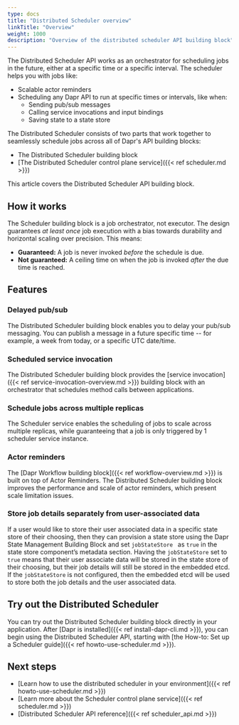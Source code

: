 ```yaml
---
type: docs
title: "Distributed Scheduler overview"
linkTitle: "Overview"
weight: 1000
description: "Overview of the distributed scheduler API building block"
---
```


The Distributed Scheduler API works as an orchestrator for scheduling jobs in the future,  either at a specific time or a specific interval. The scheduler helps you with jobs like:

- Scalable actor reminders
- Scheduling any Dapr API to run at specific times or intervals, like when:
  - Sending pub/sub messages
  - Calling service invocations and input bindings
  - Saving state to a state store 

The Distributed Scheduler consists of two parts that work together to seamlessly schedule jobs across all of Dapr's API building blocks:
- The Distributed Scheduler building block
- [The Distributed Scheduler control plane service]({{< ref scheduler.md >}})

This article covers the Distributed Scheduler API building block.

## How it works

The Scheduler building block is a job orchestrator, not executor. The design guarantees *at least once* job execution with a bias towards durability and horizontal scaling over precision. This means:
- **Guaranteed:** A job is never invoked *before* the schedule is due.
- **Not guaranteed:** A ceiling time on when the job is invoked *after* the due time is reached.

<!-- 
Include a diagram or image, if possible. 
-->

## Features

### Delayed pub/sub

The Distributed Scheduler building block enables you to delay your pub/sub messaging. You can publish a message in a future specific time -- for example, a week from today, or a specific UTC date/time.

### Scheduled service invocation

The Distributed Scheduler building block provides the [service invocation]({{< ref service-invocation-overview.md >}}) building block with an orchestrator that schedules method calls between applications.

### Schedule jobs across multiple replicas

The Scheduler service enables the scheduling of jobs to scale across multiple replicas, while guaranteeing that a job is only triggered by 1 scheduler service instance.

### Actor reminders

The [Dapr Workflow building block]({{< ref workflow-overview.md >}}) is built on top of Actor Reminders. The Distributed Scheduler building block improves the performance and scale of actor reminders, which present scale limitation issues. 

### Store job details separately from user-associated data

If a user would like to store their user associated data in a specific state store of their choosing, then they can provision a state store using the Dapr State Management Building Block and set `jobStateStore ` as `true` in the state store component’s metadata section. Having the `jobStateStore` set to `true` means that their user associate data will be stored in the state store of their choosing, but their job details will still be stored in the embedded etcd. If the `jobStateStore` is not configured, then the embedded etcd will be used to store both the job details and the user associated data.

## Try out the Distributed Scheduler

You can try out the Distributed Scheduler building block directly in your application. After [Dapr is installed]({{< ref install-dapr-cli.md >}}), you can begin using the Distributed Scheduler API, starting with [the How-to: Set up a Scheduler guide]({{< ref howto-use-scheduler.md >}}).

## Next steps

- [Learn how to use the distributed scheduler in your environment]({{< ref howto-use-scheduler.md >}})
- [Learn more about the Scheduler control plane service]({{< ref scheduler.md >}})
- [Distributed Scheduler API reference]({{< ref scheduler_api.md >}})
